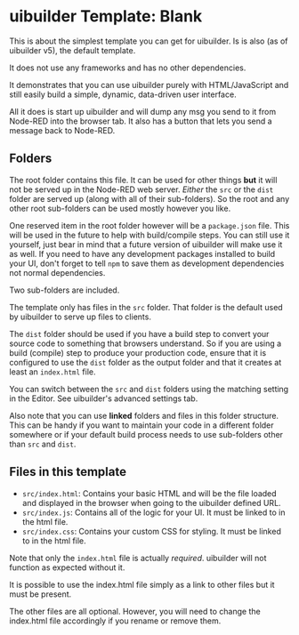 # uibuilder Template: Blank

This is about the simplest template you can get for uibuilder. Is is also (as of uibuilder v5), the default template.

It does not use any frameworks and has no other dependencies.

It demonstrates that you can use uibuilder purely with HTML/JavaScript and still easily build a simple, dynamic, data-driven user interface.

All it does is start up uibuilder and will dump any msg you send to it from Node-RED into the browser tab. It also has a button that lets you send a message back to Node-RED.

## Folders

The root folder contains this file. It can be used for other things **but** it will not be served up in the Node-RED web server.
_Either_ the `src` or the `dist` folder are served up (along with all of their sub-folders). So the root and any other root sub-folders
can be used mostly however you like.

One reserved item in the root folder however will be a `package.json` file. This will be used in the future to help with build/compile steps.
You can still use it yourself, just bear in mind that a future version of uibuilder will make use it as well. If you need to have any development packages installed to build your UI, don't forget to tell `npm` to save them as development dependencies not normal dependencies.

Two sub-folders are included. 

The template only has files in the `src` folder. That folder is the default used by uibuilder to serve up files to clients.

The `dist` folder should be used if you have a build step to convert your source code to something that browsers understand.
So if you are using a build (compile) step to produce your production code, ensure that it is configured to use the `dist` folder as the output folder and that it creates at least an `index.html` file.

You can switch between the `src` and `dist` folders using the matching setting in the Editor. See uibuilder's advanced settings tab.

Also note that you can use **linked** folders and files in this folder structure. This can be handy if you want to maintain your code in a different folder somewhere or if your default build process needs to use sub-folders other than `src` and `dist`.

## Files in this template

* `src/index.html`: Contains your basic HTML and will be the file loaded and displayed in the browser when going to the uibuilder defined URL.
* `src/index.js`: Contains all of the logic for your UI. It must be linked to in the html file.
* `src/index.css`: Contains your custom CSS for styling. It must be linked to in the html file.

Note that only the `index.html` file is actually _required_. uibuilder will not function as expected without it.

It is possible to use the index.html file simply as a link to other files but it must be present.

The other files are all optional. However, you will need to change the index.html file accordingly if you rename or remove them.
